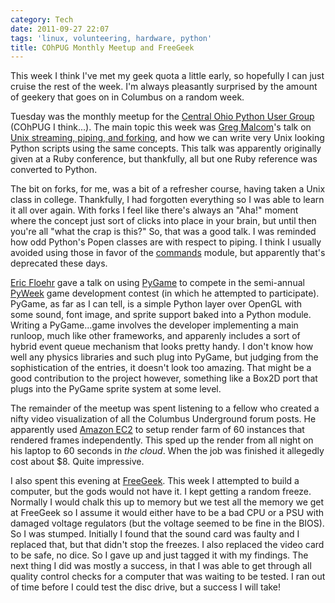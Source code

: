 ```yaml
---
category: Tech
date: 2011-09-27 22:07
tags: 'linux, volunteering, hardware, python'
title: COhPUG Monthly Meetup and FreeGeek
---
```


This week I think I've met my geek quota a little early, so hopefully I
can just cruise the rest of the week. I'm always pleasantly surprised by
the amount of geekery that goes on in Columbus on a random week.

Tuesday was the monthly meetup for the [Central Ohio Python User
Group](http://www.meetup.com/Central-Ohio-Python-Users-Group) (COhPUG I
think...). The main topic this week was [Greg
Malcom](http://geekswithblogs.net/gregorymalcolm/Default.aspx)'s talk on
[Unix streaming, piping, and forking](https://gist.github.com/1241642),
and how we can write very Unix looking Python scripts using the same
concepts. This talk was apparently originally given at a Ruby
conference, but thankfully, all but one Ruby reference was converted to
Python.

The bit on forks, for me, was a bit of a refresher course, having taken
a Unix class in college. Thankfully, I had forgotten everything so I was
able to learn it all over again. With forks I feel like there's always
an "Aha!" moment where the concept just sort of clicks into place in
your brain, but until then you're all "what the crap is this?" So, that
was a good talk. I was reminded how odd Python's Popen classes are with
respect to piping. I think I usually avoided using those in favor of the
[commands](http://docs.python.org/library/commands.html) module, but
apparently that's deprecated these days.

[Eric Floehr](http://pyohio.org/speaker/profile/7/) gave a talk on using
[PyGame](http://pygame.org/news.html) to compete in the semi-annual
[PyWeek](http://www.pyweek.org/) game development contest (in which he
attempted to participate). PyGame, as far as I can tell, is a simple
Python layer over OpenGL with some sound, font image, and sprite support
baked into a Python module. Writing a PyGame...game involves the
developer implementing a main runloop, much like other frameworks, and
apparenly includes a sort of hybrid event queue mechanism that looks
pretty handy. I don't know how well any physics libraries and such plug
into PyGame, but judging from the sophistication of the entries, it
doesn't look too amazing. That might be a good contribution to the
project however, something like a Box2D port that plugs into the PyGame
sprite system at some level.

The remainder of the meetup was spent listening to a fellow who created
a nifty video visualization of all the Columbus Underground forum posts.
He apparently used [Amazon EC2](http://aws.amazon.com/ec2/) to setup
render farm of 60 instances that rendered frames independently. This
sped up the render from all night on his laptop to 60 seconds in *the
cloud*. When the job was finished it allegedly cost about \$8. Quite
impressive.

I also spent this evening at [FreeGeek](http://freegeekcolumbus.org/).
This week I attempted to build a computer, but the gods would not have
it. I kept getting a random freeze. Normally I would chalk this up to
memory but we test all the memory we get at FreeGeek so I assume it
would either have to be a bad CPU or a PSU with damaged voltage
regulators (but the voltage seemed to be fine in the BIOS). So I was
stumped. Initially I found that the sound card was faulty and I replaced
that, but that didn't stop the freezes. I also replaced the video card
to be safe, no dice. So I gave up and just tagged it with my findings.
The next thing I did was mostly a success, in that I was able to get
through all quality control checks for a computer that was waiting to be
tested. I ran out of time before I could test the disc drive, but a
success I will take!
